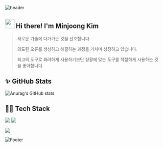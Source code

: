 ![header](https://capsule-render.vercel.app/api?type=waving&color=gradient&customColorList=2&height=250&section=header&text=MINJOONG's%20Github&fontAlignY=40&fontSize=50&animation=fadeIn)

##  <img src="https://raw.githubusercontent.com/aemmadi/aemmadi/master/wave.gif" width="30"> Hi there! I'm Minjoong Kim
> 새로운 기술에 다가가는 것을 선호합니다.  
>
> 의도된 오류를 생성하고 해결하는 과정을 거치며 성장하고 있습니다.
>
> 최고의 도구로 화려하게 사용하기보단 상황에 맞는 도구를 적절하게 사용하는 것을 좋아합니다.

## ✨ GitHub Stats 
![Anurag's GitHub stats](https://github-readme-stats.vercel.app/api?username=alswnd3746&theme=dark&show_icons=true)

## 👨‍💻 Tech Stack
<img src="https://img.shields.io/badge/nextdotjs-000000?style=flat&logo=nextdotjs&logoColor=white"/> <img src="https://img.shields.io/badge/vercel-000000?style=flat&logo=vercel&logoColor=white"/>

<img src="https://img.shields.io/badge/typescript-3178C6?style=flat&logo=typescript&logoColor=white"/> 

![Footer](https://capsule-render.vercel.app/api?type=waving&color=gradient&customColorList=2&height=250&section=footer)
